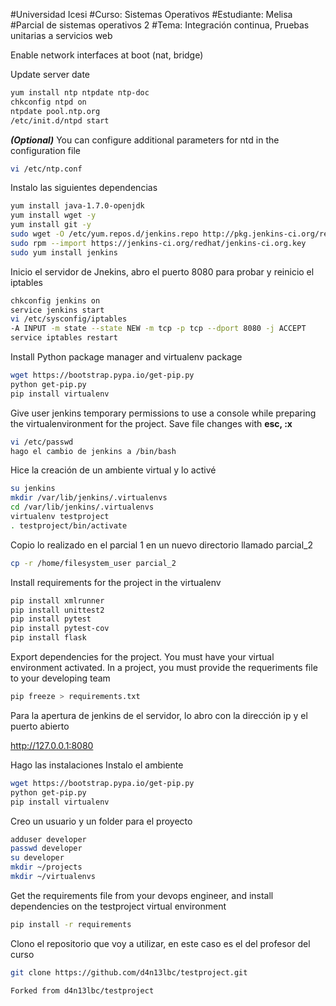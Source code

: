 #Universidad Icesi 
#Curso: Sistemas Operativos 
#Estudiante: Melisa 
#Parcial de sistemas operativos 2
#Tema: Integración continua, Pruebas unitarias a servicios web

Enable network interfaces at boot (nat, bridge)

Update server date 

```sh
yum install ntp ntpdate ntp-doc
chkconfig ntpd on
ntpdate pool.ntp.org
/etc/init.d/ntpd start
```

***(Optional)*** You can configure additional parameters for ntd in the configuration file

```sh
vi /etc/ntp.conf
```

Instalo las siguientes dependencias

```sh
yum install java-1.7.0-openjdk
yum install wget -y
yum install git -y
sudo wget -O /etc/yum.repos.d/jenkins.repo http://pkg.jenkins-ci.org/redhat/jenkins.repo
sudo rpm --import https://jenkins-ci.org/redhat/jenkins-ci.org.key
sudo yum install jenkins
```

Inicio el servidor de Jnekins,  abro el puerto 8080 para probar y reinicio el iptables
```sh
chkconfig jenkins on
service jenkins start
vi /etc/sysconfig/iptables
-A INPUT -m state --state NEW -m tcp -p tcp --dport 8080 -j ACCEPT
service iptables restart
```

Install Python package manager and virtualenv package

```sh
wget https://bootstrap.pypa.io/get-pip.py
python get-pip.py
pip install virtualenv
```

Give user jenkins temporary permissions to use a console while preparing the virtualenvironment for the project. Save file changes with **esc, :x**

```sh
vi /etc/passwd
hago el cambio de jenkins a /bin/bash
```

Hice la creación de un ambiente virtual y lo activé

```sh
su jenkins
mkdir /var/lib/jenkins/.virtualenvs
cd /var/lib/jenkins/.virtualenvs
virtualenv testproject
. testproject/bin/activate
```
Copio lo realizado en el parcial 1 en un nuevo directorio llamado parcial_2
```sh
cp -r /home/filesystem_user parcial_2
```

Install requirements for the project in the virtualenv

```sh
pip install xmlrunner
pip install unittest2
pip install pytest
pip install pytest-cov
pip install flask
```

Export dependencies for the project. You must have your virtual environment activated. In a project, you must provide the requeriments file to your developing team

```sh
pip freeze > requirements.txt
```


Para la apertura de jenkins de el servidor, lo abro con la dirección ip y el puerto abierto

http://127.0.0.1:8080

Hago las instalaciones 
Instalo el ambiente
```sh
wget https://bootstrap.pypa.io/get-pip.py
python get-pip.py
pip install virtualenv
```

Creo un usuario y un folder para el proyecto

```sh
adduser developer
passwd developer
su developer
mkdir ~/projects
mkdir ~/virtualenvs
```

Get the requirements file from your devops engineer, and install dependencies on the testproject virtual environment

```sh
pip install -r requirements
```

Clono el repositorio que voy a utilizar, en este caso es el del profesor del curso

```sh
git clone https://github.com/d4n13lbc/testproject.git

Forked from d4n13lbc/testproject
```


